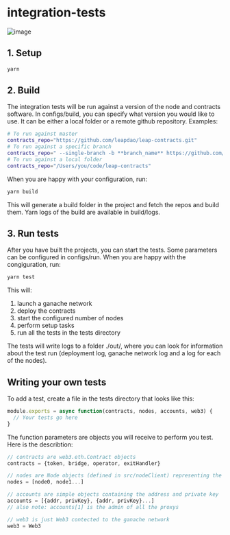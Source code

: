# integration-tests

![image](https://user-images.githubusercontent.com/163447/49596266-3c6e7b80-f97a-11e8-8c63-7cb5108a3ea9.png)

## 1. Setup

```sh
yarn
```

## 2. Build

The integration tests will be run against a version of the node and contracts software. In configs/build, you can specify what version you would like to use. It can be either a local folder or a remote github repository. Examples:

```sh
# To run against master
contracts_repo="https://github.com/leapdao/leap-contracts.git"
# To run against a specific branch
contracts_repo=" --single-branch -b **branch_name** https://github.com/leapdao/leap-contracts.git"
# To run against a local folder
contracts_repo="/Users/you/code/leap-contracts"
```

When you are happy with your configuration, run:

```sh
yarn build
```

This will generate a build folder in the project and fetch the repos and build them. Yarn logs of the build are available in build/logs.

## 3. Run tests

After you have built the projects, you can start the tests. Some parameters can be configured in configs/run. When you are happy with the congiguration, run:

```sh
yarn test
```

This will:

1. launch a ganache network
2. deploy the contracts
3. start the configured number of nodes
4. perform setup tasks
5. run all the tests in the tests directory

The tests will write logs to a folder ./out/, where you can look for information about the test run (deployment log, ganache network log and a log for each of the nodes).

## Writing your own tests

To add a test, create a file in the tests directory that looks like this:

```js
module.exports = async function(contracts, nodes, accounts, web3) {
  // Your tests go here
}
```

The function parameters are objects you will receive to perform you test. Here is the describtion:

```js
// contracts are web3.eth.Contract objects 
contracts = {token, bridge, operator, exitHandler}

// nodes are Node objects (defined in src/nodeClient) representing the running nodes
nodes = [node0, node1...]

// accounts are simple objects containing the address and private key
accounts = [{addr, privKey}, {addr, privKey}...]
// also note: accounts[1] is the admin of all the proxys

// web3 is just Web3 contected to the ganache network
web3 = Web3
```
